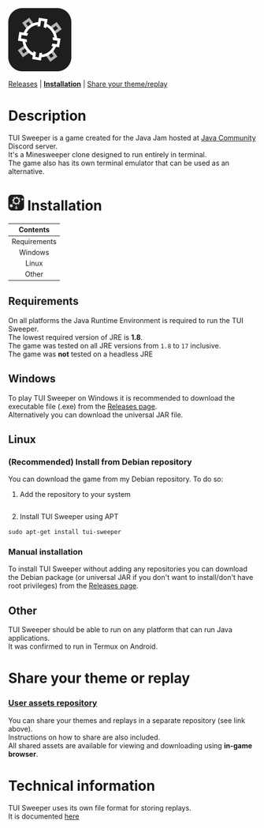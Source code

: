 <img alt="logo" height="128" src="img/logo.png" width="128"/>

[Releases]() | **[Installation]()** | [Share your theme/replay]()

# Description
TUI Sweeper is a game created for the Java Jam hosted at [Java Community](https://discord.com/invite/X3NmMgzFKF) Discord server.  
It's a Minesweeper clone designed to run entirely in terminal.  
The game also has its own terminal emulator that can be used as an alternative.

# ![installation](img/install.png) Installation
|    Contents    |
|:--------------:|
|  Requirements  |
|    Windows     |
|     Linux      |
|     Other      |

## Requirements
On all platforms the Java Runtime Environment is required to run the TUI Sweeper.  
The lowest required version of JRE is **1.8**.  
The game was tested on all JRE versions from `1.8` to `17` inclusive.  
The game was **not** tested on a headless JRE

## Windows
To play TUI Sweeper on Windows it is recommended to download the executable file (.exe) from the [Releases page]().  
Alternatively you can download the universal JAR file.

## Linux
### (Recommended) Install from Debian repository
You can download the game from my Debian repository.
To do so:

1. Add the repository to your system
```shell

```

2. Install TUI Sweeper using APT
```shell
sudo apt-get install tui-sweeper
```

### Manual installation
To install TUI Sweeper without adding any repositories you can download the Debian package (or universal JAR if you don't want to install/don't have root privileges) from the [Releases page]().

## Other
TUI Sweeper should be able to run on any platform that can run Java applications.  
It was confirmed to run in Termux on Android.

# Share your theme or replay
### [User assets repository](https://github.com/Defective4/TUI-Sweeper-Repo)
You can share your themes and replays in a separate repository (see link above).  
Instructions on how to share are also included.  
All shared assets are available for viewing and downloading using **in-game browser**.

# Technical information
TUI Sweeper uses its own file format for storing replays.  
It is documented [here](Replay%20format.md)
